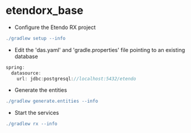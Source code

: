 # etendorx_base

* Configure the Etendo RX project

``` groovy
./gradlew setup --info
```

* Edit the 'das.yaml' and 'gradle.properties' file pointing to an existing database

``` groovy
spring:
  datasource:
    url: jdbc:postgresql://localhost:5432/etendo
```

* Generate the entities
```groovy 
./gradlew generate.entities --info
```

* Start the services

``` groovy
./gradlew rx --info
```


